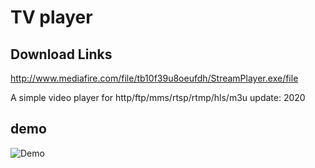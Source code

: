 # TV player
## Download Links
http://www.mediafire.com/file/tb10f39u8oeufdh/StreamPlayer.exe/file

A simple video player for http/ftp/mms/rtsp/rtmp/hls/m3u 
update:
2020

## demo
![Demo](https://github.com/hikdo/tv/raw/master/dist/demo.jpg)
